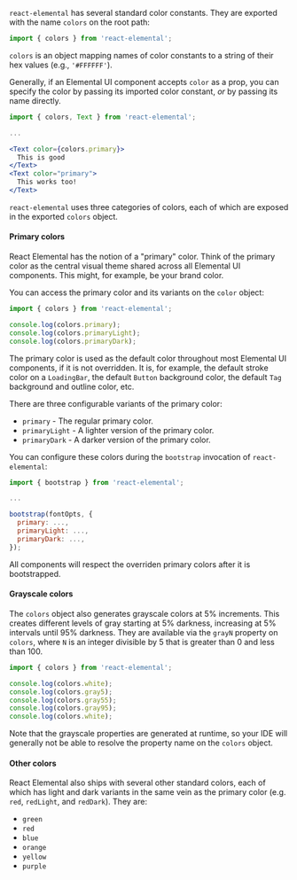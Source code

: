`react-elemental` has several standard color constants. They are exported with the name `colors` on the root path:

```jsx
import { colors } from 'react-elemental';
```

`colors` is an object mapping names of color constants to a string of their hex values (e.g., `'#FFFFFF'`).

Generally, if an Elemental UI component accepts `color` as a prop, you can specify the color by passing its imported color constant, *or* by passing its name directly.

```jsx
import { colors, Text } from 'react-elemental';

...

<Text color={colors.primary}>
  This is good
</Text>
<Text color="primary">
  This works too!
</Text>
```

`react-elemental` uses three categories of colors, each of which are exposed in the exported `colors` object.

#### Primary colors

React Elemental has the notion of a "primary" color. Think of the primary color as the central visual theme shared across all Elemental UI components. This might, for example, be your brand color.

You can access the primary color and its variants on the `color` object:

```jsx
import { colors } from 'react-elemental';

console.log(colors.primary);
console.log(colors.primaryLight);
console.log(colors.primaryDark);
```

The primary color is used as the default color throughout most Elemental UI components, if it is not overridden. It is, for example, the default stroke color on a `LoadingBar`, the default `Button` background color, the default `Tag` background and outline color, etc.

There are three configurable variants of the primary color:

* `primary` - The regular primary color.
* `primaryLight` - A lighter version of the primary color.
* `primaryDark` - A darker version of the primary color.

You can configure these colors during the `bootstrap` invocation of `react-elemental`:

```jsx
import { bootstrap } from 'react-elemental';

...

bootstrap(fontOpts, {
  primary: ...,
  primaryLight: ...,
  primaryDark: ...,
});
```

All components will respect the overriden primary colors after it is bootstrapped.

#### Grayscale colors

The `colors` object also generates grayscale colors at 5% increments. This creates different levels of gray starting at 5% darkness, increasing at 5% intervals until 95% darkness. They are available via the `grayN` property on `colors`, where `N` is an integer divisible by 5 that is greater than 0 and less than 100.

```jsx
import { colors } from 'react-elemental';

console.log(colors.white);
console.log(colors.gray5);
console.log(colors.gray55);
console.log(colors.gray95);
console.log(colors.white);
```

Note that the grayscale properties are generated at runtime, so your IDE will generally not be able to resolve the property name on the `colors` object.

#### Other colors

React Elemental also ships with several other standard colors, each of which has light and dark variants in the same vein as the primary color (e.g. `red`, `redLight`, and `redDark`). They are:

* `green`
* `red`
* `blue`
* `orange`
* `yellow`
* `purple`
